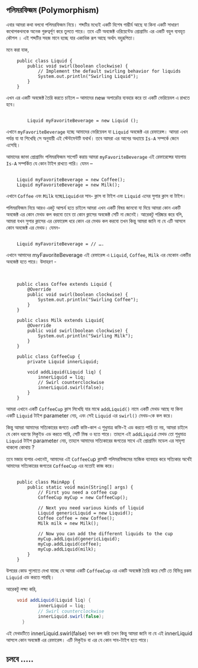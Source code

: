 ## পলিমরফিজম (Polymorphism)

এবার আমরা কথা বলবো পলিমরফিজম নিয়ে। শব্দটির মধ্যেই একটি বিশেষ গাম্ভীর্য আছে যা কিনা একটি সাধারণ কথোপকথনকে অনেক গুরুত্বর্পূণ করে তুলতে পারে। তবে এটি অবজেক্ট ওরিয়েন্টেড প্রোগ্রামিং এর একটি বহুল ব্যবহৃত কৌশল । এই শব্দটির সহজ মানে হচ্ছে যার একাধিক রূপ আছে অর্থাৎ বহুরূপিতা। 

মনে করা যাক,
‌‌
‌
```java‌
    public class Liquid {
        public void swirl(boolean clockwise) {
            // Implement the default swirling behavior for liquids
            System.out.println("Swirling Liquid");
        }
    }
```

এখন এর একটি অবজেক্ট তৈরি করতে চাইলে – আমাদের new অপারেটর ব্যবহার করে তা একটি ভেরিয়েবল এ রাখতে হবে।
‌
‌
```java‌

		Liquid myFavoriteBeverage = new Liquid ();
```

এখানে `myFavoriteBeverage` হচ্ছে আমাদের ভেরিয়েবল যা `Liquid` অবজেক্ট এর রেফারেন্স।
আমরা এখন পর্যন্ত যা যা শিখেছি সে অনুযায়ী এই স্টেন্টমেন্টটি যথার্থ। তবে আমরা এর আগের অধ্যায়ে `Is-A` সম্পর্কে জেনে এসেছি। 

আমাদের জাভা প্রোগ্রামিং পলিমরফিজম সাপোর্ট করায় আমরা `myFavoriteBeverage` এই রেফারেন্সের যায়গায় `Is-A` সম্পর্কিত যে কোন টাইপ রাখতে পারি। যেমন – 
‌
‌
```java‌

	Liquid myFavoriteBeverage = new Coffee();
	Liquid myFavoriteBeverage = new Milk();
```

এখানে `Coffee` এবং `Milk` হচ্ছে` Liquid `এর সাব- ক্লাস বা টাইপ এবং `Liquid` এদের সুপার ক্লাস বা টাইপ। 

পলিমরফিজম নিয়ে আরও একটু আশ্চর্য হতে চাইলে আমরা এখন একটি বিষয় জানবো যা দিয়ে আমরা কোন একটি অবজেক্ট এর কোন মেথড কল করবো তবে তা কোন ক্লাসের অবজেক্ট সেটি না জেনেই। আরেকটু পরিষ্কার করে বলি, আমরা যখন সুপার ক্লাসের এর রেফারেন্স ধরে কোন এর মেথড কল করবো তখন কিন্তু আমরা জানি না যে এটি আসলে কোন অবজেক্ট এর মেথড। যেমন- 
‌
‌
```java‌

	Liquid myFavoriteBeverage = // ….
```

এখানে আমাদের myFavoriteBeverage এই রেফারেন্স এ `Liquid`, `Coffee`, `Milk` এর যেকোন একটির অবজেক্ট হতে পারে। উদাহরণ -  
‌
‌
```java‌

    public class Coffee extends Liquid {
        @Override
        public void swirl(boolean clockwise) {
            System.out.println("Swirling Coffee");
        }
    }

    public class Milk extends Liquid{
        @Override
        public void swirl(boolean clockwise) {
            System.out.println("Swirling Milk");
        }
    } 
    
    public class CoffeeCup {
        private Liquid innerLiquid;
    
        void addLiquid(Liquid liq) {
            innerLiquid = liq;
            // Swirl counterclockwise
            innerLiquid.swirl(false);
        }
    }
```

আমরা এখানে একটি `CoffeeCup` ক্লাস লিখেছি যার মাঝে `addLiquid()` নামে একটি মেথড আছে যা কিনা একটি `Liquid` টাইপ parameter নেয়, এবং সেই `Liquid` এর `swirl()` মেথড-কে কল করে। 

কিন্তু আমরা আমাদের সত্যিকারের জগতে একটি কফি-কাপ এ শুধুমাত্র কফি-ই এড করতে পারি তা নয়, আমরা চাইলে যে কোন ধরণের লিকুইড এড করতে পারি, সেটি মিল্ক ও হতে পারে। তাহলে এই `addLiquid` মেথড তো শুধুমাত্র `Liquid` টাইপ parameter নেয়, তাহলে আমাদের সত্যিকারের জগতের সাথে এই প্রোগ্রামিং মডেল এর সাদৃশ্য থাকলো কোথায় ?

তবে মজার ব্যপার  এখানেই, আমাদের এই `CoffeeCu`p ক্লাসটি পলিমরফিজমের ম্যজিক ব্যাবহার করে সত্যিকার অর্থেই আমাদের সত্যিকারের জগতের `CoffeeCup` এর মতোই কাজ করে। 
‌
```java‌

    public class MainApp {
        public static void main(String[] args) {
            // First you need a coffee cup
            CoffeeCup myCup = new CoffeeCup();
    
            // Next you need various kinds of liquid
            Liquid genericLiquid = new Liquid();
            Coffee coffee = new Coffee();
            Milk milk = new Milk();
    
            // Now you can add the different liquids to the cup
            myCup.addLiquid(genericLiquid);
            myCup.addLiquid(coffee);
            myCup.addLiquid(milk);
        }
    }
```

উপরের কোড গুলোতে দেখা যাচ্ছে যে আমরা একটি `CoffeeCup` এর একটি অবজেক্ট তৈরি করে সেটি তে বিভিন্ন রকম `Liquid` এড করতে পারছি। 

আরেকটু লক্ষ্য করি,

```java
	void addLiquid(Liquid liq) {
            innerLiquid = liq;
            // Swirl counterclockwise
            innerLiquid.swirl(false);
      }
```

এই মেথডটিতে  innerLiquid.swirl(false) যখন কল করি তখন কিন্তু আমরা জানি না যে এই innerLiquid  আসলে কোন অবজেক্ট এর রেফারেন্স। এটি লিকুইড বা এর যে কোন সাব-টাইপ হতে পারে। 



 

 


## চলবে .....